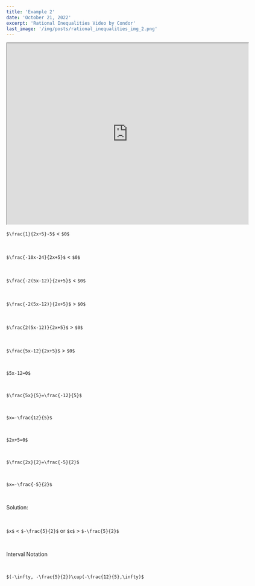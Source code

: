 ```yaml
---
title: 'Example 2'
date: 'October 21, 2022'
excerpt: 'Rational Inequalities Video by Condor'
last_image: '/img/posts/rational_inequalities_img_2.png'
---
```


<iframe src="https://drive.google.com/file/d/13EGyD0uGqB1SAw7gIfdP8wQujHNUV3zf/preview" width="640" height="480" allow="autoplay"></iframe>

<br>

`$\frac{1}{2x+5}-5$` < `$0$`

<br>

`$\frac{-10x-24}{2x+5}$` < `$0$`

<br>

`$\frac{-2(5x-12)}{2x+5}$` < `$0$`

<br>

`$\frac{-2(5x-12)}{2x+5}$` > `$0$`

<br>

`$\frac{2(5x-12)}{2x+5}$` > `$0$`

<br>

`$\frac{5x-12}{2x+5}$` > `$0$`

<br>

`$5x-12=0$`

<br>

`$\frac{5x}{5}=\frac{-12}{5}$`

<br>

`$x=-\frac{12}{5}$`

<br>

`$2x+5=0$`

<br>

`$\frac{2x}{2}=\frac{-5}{2}$`

<br>

`$x=-\frac{-5}{2}$`

<br>

Solution:

<br>

`$x$` < `$-\frac{5}{2}$` or `$x$` > `$-\frac{5}{2}$` 

<br>

Interval Notation

<br>

`$(-\infty, -\frac{5}{2})\cup(-\frac{12}{5},\infty)$`

<br>